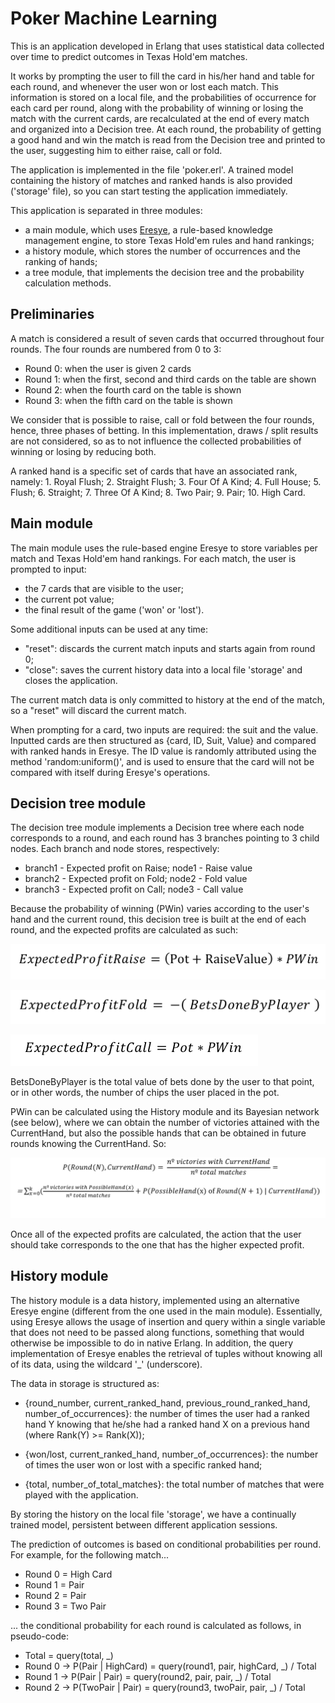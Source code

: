 
# Poker Machine Learning

This is an application developed in Erlang that uses statistical data collected over time to predict outcomes in Texas Hold'em matches.

It works by prompting the user to fill the card in his/her hand and table for each round, and whenever the user won or lost each match. This information is stored on a local file, and the probabilities of occurrence for each card per round, along with the probability of winning or losing the match with the current cards, are recalculated at the end of every match and organized into a Decision tree. At each round, the probability of getting a good hand and win the match is read from the Decision tree and printed to the user, suggesting him to either raise, call or fold.

The application is implemented in the file 'poker.erl'. A trained model containing the history of matches and ranked hands is also provided ('storage' file), so you can start testing the application immediately.

This application is separated in three modules:
- a main module, which uses [Eresye](http://sourceforge.net/projects/eresye/), a rule-based knowledge management engine, to store Texas Hold'em rules and hand rankings;
- a history module, which stores the number of occurrences and the ranking of hands;
- a tree module, that implements the decision tree and the probability calculation methods.

## Preliminaries

A match is considered a result of seven cards that occurred throughout four rounds. The four rounds are numbered from 0 to 3:
- Round 0: when the user is given 2 cards
- Round 1: when the first, second and third cards on the table are shown
- Round 2: when the fourth card on the table is shown
- Round 3: when the fifth card on the table is shown

We consider that is possible to raise, call or fold between the four rounds, hence, three phases of betting.
In this implementation, draws / split results are not considered, so as to not influence the collected probabilities of winning or losing by reducing both.

A ranked hand is a specific set of cards that have an associated rank, namely: 1. Royal Flush; 2. Straight Flush; 3. Four Of A Kind; 4. Full House; 5. Flush; 6. Straight; 7. Three Of A Kind; 8. Two Pair; 9. Pair; 10. High Card.

## Main module

The main module uses the rule-based engine Eresye to store variables per match and Texas Hold'em hand rankings. For each match, the user is prompted to input:
- the 7 cards that are visible to the user;
- the current pot value;
- the final result of the game ('won' or 'lost').

Some additional inputs can be used at any time:
- "reset": discards the current match inputs and starts again from round 0;
- "close": saves the current history data into a local file 'storage' and closes the application.

The current match data is only committed to history at the end of the match, so a "reset" will discard the current match.

When prompting for a card, two inputs are required: the suit and the value. Inputted cards are then structured as {card, ID, Suit, Value} and compared with ranked hands in Eresye. The ID value is randomly attributed using the method 'random:uniform()', and is used to ensure that the card will not be compared with itself during Eresye's operations.



## Decision tree module

The decision tree module implements a Decision tree where each node corresponds to a round, and each round has 3 branches pointing to 3 child nodes. Each branch and node stores, respectively:
- branch1 - Expected profit on Raise; node1 - Raise value
- branch2 - Expected profit on Fold; node2 - Fold value
- branch3 - Expected profit on Call; node3 - Call value

Because the probability of winning (PWin) varies according to the user's hand and the current round, this decision tree is built at the end of each round, and the expected profits are calculated as such:

![Formula 1](/img/formula1.png?raw=true "Expected profit on Raise")

![Formula 2](/img/formula2.png?raw=true "Expected profit on Fold")

![Formula 3](/img/formula3.png?raw=true "Expected profit on Call")

BetsDoneByPlayer is the total value of bets done by the user to that point, or in other words, the number of chips the user placed in the pot.

PWin can be calculated using the History module and its Bayesian network (see below), where we can obtain the number of victories attained with the CurrentHand, but also the possible hands that can be obtained in future rounds knowing the CurrentHand. So:

![Formula 4](/img/pwin.png?raw=true "PWin")

Once all of the expected profits are calculated, the action that the user should take corresponds to the one that has the higher expected profit.



## History module

The history module is a data history, implemented using an alternative Eresye engine (different from the one used in the main module). Essentially, using Eresye allows the usage of insertion and query within a single variable that does not need to be passed along functions, something that would otherwise be impossible to do in native Erlang. In addition, the query implementation of Eresye enables the retrieval of tuples without knowing all of its data, using the wildcard '_' (underscore).

The data in storage is structured as:

- {round_number, current_ranked_hand, previous_round_ranked_hand, number_of_occurrences}: the number of times the user had a ranked hand Y knowing that he/she had a ranked hand X on a previous hand (where Rank(Y) >= Rank(X));

- {won/lost, current_ranked_hand, number_of_occurrences}: the number of times the user won or lost with a specific ranked hand;

- {total, number_of_total_matches}: the total number of matches that were played with the application.

By storing the history on the local file 'storage', we have a continually trained model, persistent between different application sessions.

The prediction of outcomes is based on conditional probabilities per round. For example, for the following match...
- Round 0 = High Card
- Round 1 = Pair
- Round 2 = Pair
- Round 3 = Two Pair

... the conditional probability for each round is calculated as follows, in pseudo-code:
- Total = query(total, _)
- Round 0 -> P(Pair | HighCard) = query(round1, pair, highCard, _) / Total
- Round 1 -> P(Pair | Pair) = query(round2, pair, pair, _) / Total
- Round 2 -> P(TwoPair | Pair) = query(round3, twoPair, pair, _) / Total





